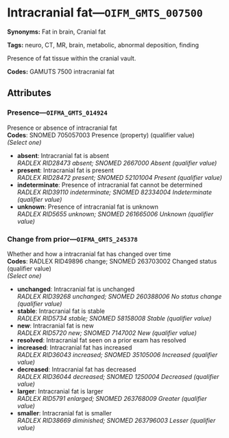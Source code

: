 # Intracranial fat—`OIFM_GMTS_007500`

**Synonyms:** Fat in brain, Cranial fat

**Tags:** neuro, CT, MR, brain, metabolic, abnormal deposition, finding

Presence of fat tissue within the cranial vault.

**Codes:** GAMUTS 7500 intracranial fat

## Attributes

### Presence—`OIFMA_GMTS_014924`

Presence or absence of intracranial fat  
**Codes**: SNOMED 705057003 Presence (property) (qualifier value)  
*(Select one)*

- **absent**: Intracranial fat is absent  
_RADLEX RID28473 absent; SNOMED 2667000 Absent (qualifier value)_
- **present**: Intracranial fat is present  
_RADLEX RID28472 present; SNOMED 52101004 Present (qualifier value)_
- **indeterminate**: Presence of intracranial fat cannot be determined  
_RADLEX RID39110 indeterminate; SNOMED 82334004 Indeterminate (qualifier value)_
- **unknown**: Presence of intracranial fat is unknown  
_RADLEX RID5655 unknown; SNOMED 261665006 Unknown (qualifier value)_

### Change from prior—`OIFMA_GMTS_245378`

Whether and how a intracranial fat has changed over time  
**Codes**: RADLEX RID49896 change; SNOMED 263703002 Changed status (qualifier value)  
*(Select one)*

- **unchanged**: Intracranial fat is unchanged  
_RADLEX RID39268 unchanged; SNOMED 260388006 No status change (qualifier value)_
- **stable**: Intracranial fat is stable  
_RADLEX RID5734 stable; SNOMED 58158008 Stable (qualifier value)_
- **new**: Intracranial fat is new  
_RADLEX RID5720 new; SNOMED 7147002 New (qualifier value)_
- **resolved**: Intracranial fat seen on a prior exam has resolved  
- **increased**: Intracranial fat has increased  
_RADLEX RID36043 increased; SNOMED 35105006 Increased (qualifier value)_
- **decreased**: Intracranial fat has decreased  
_RADLEX RID36044 decreased; SNOMED 1250004 Decreased (qualifier value)_
- **larger**: Intracranial fat is larger  
_RADLEX RID5791 enlarged; SNOMED 263768009 Greater (qualifier value)_
- **smaller**: Intracranial fat is smaller  
_RADLEX RID38669 diminished; SNOMED 263796003 Lesser (qualifier value)_